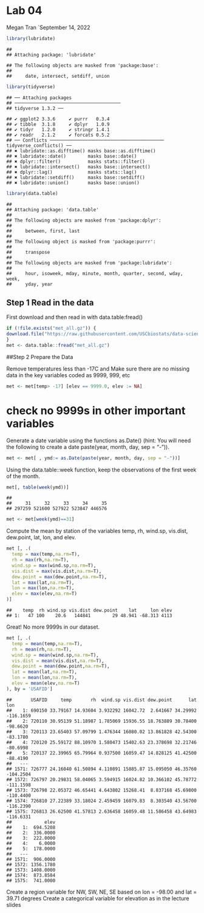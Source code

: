 Lab 04
================
Megan Tran
\`September 14, 2022

``` r
library(lubridate)
```

    ## 
    ## Attaching package: 'lubridate'

    ## The following objects are masked from 'package:base':
    ## 
    ##     date, intersect, setdiff, union

``` r
library(tidyverse)
```

    ## ── Attaching packages
    ## ───────────────────────────────────────
    ## tidyverse 1.3.2 ──

    ## ✔ ggplot2 3.3.6     ✔ purrr   0.3.4
    ## ✔ tibble  3.1.8     ✔ dplyr   1.0.9
    ## ✔ tidyr   1.2.0     ✔ stringr 1.4.1
    ## ✔ readr   2.1.2     ✔ forcats 0.5.2
    ## ── Conflicts ────────────────────────────────────────── tidyverse_conflicts() ──
    ## ✖ lubridate::as.difftime() masks base::as.difftime()
    ## ✖ lubridate::date()        masks base::date()
    ## ✖ dplyr::filter()          masks stats::filter()
    ## ✖ lubridate::intersect()   masks base::intersect()
    ## ✖ dplyr::lag()             masks stats::lag()
    ## ✖ lubridate::setdiff()     masks base::setdiff()
    ## ✖ lubridate::union()       masks base::union()

``` r
library(data.table)
```

    ## 
    ## Attaching package: 'data.table'
    ## 
    ## The following objects are masked from 'package:dplyr':
    ## 
    ##     between, first, last
    ## 
    ## The following object is masked from 'package:purrr':
    ## 
    ##     transpose
    ## 
    ## The following objects are masked from 'package:lubridate':
    ## 
    ##     hour, isoweek, mday, minute, month, quarter, second, wday, week,
    ##     yday, year

## Step 1 Read in the data

First download and then read in with data.table:fread()

``` r
if (!file.exists("met_all.gz")) {
download.file("https://raw.githubusercontent.com/USCbiostats/data-science-data/master/02_met/met_all.gz", "met_all.gz", method="libcurl", timeout = 60) 
}
met <- data.table::fread("met_all.gz") 
```

\##Step 2 Prepare the Data

Remove temperatures less than -17C and Make sure there are no missing
data in the key variables coded as 9999, 999, etc

``` r
met <- met[temp> -17] [elev == 9999.0, elev := NA]
```

# check no 9999s in other important variables

Generate a date variable using the functions as.Date() (hint: You will
need the following to create a date paste(year, month, day, sep = “-”)).

``` r
met <- met[ , ymd:= as.Date(paste(year, month, day, sep = "-"))]
```

Using the data.table::week function, keep the observations of the first
week of the month.

``` r
met[, table(week(ymd))]
```

    ## 
    ##     31     32     33     34     35 
    ## 297259 521600 527922 523847 446576

``` r
met <- met[week(ymd)==31]
```

Compute the mean by station of the variables temp, rh, wind.sp,
vis.dist, dew.point, lat, lon, and elev.

``` r
met [, .(
  temp = max(temp,na.rm=T),
  rh = max(rh,na.rm=T),
  wind.sp = max(wind.sp,na.rm=T),
  vis.dist = max(vis.dist,na.rm=T),
  dew.point = max(dew.point,na.rm=T),
  lat = max(lat,na.rm=T),
  lon = max(lon,na.rm=T),
  elev = max(elev,na.rm=T)
)]
```

    ##    temp  rh wind.sp vis.dist dew.point    lat     lon elev
    ## 1:   47 100    20.6   144841        29 48.941 -68.313 4113

Great! No more 9999s in our dataset.

``` r
met [, .(
  temp = mean(temp,na.rm=T),
  rh = mean(rh,na.rm=T),
  wind.sp = mean(wind.sp,na.rm=T),
  vis.dist = mean(vis.dist,na.rm=T),
  dew.point = mean(dew.point,na.rm=T),
  lat = mean(lat,na.rm=T),
  lon = mean(lon,na.rm=T),
  elev = mean(elev,na.rm=T)
), by = 'USAFID'] 
```

    ##       USAFID     temp       rh  wind.sp vis.dist dew.point      lat       lon
    ##    1: 690150 33.79167 14.93604 3.932292 16042.72  2.641667 34.29992 -116.1659
    ##    2: 720110 30.95139 51.18987 1.785069 15936.55 18.763889 30.78400  -98.6620
    ##    3: 720113 23.65403 57.09799 1.476344 16080.02 13.861828 42.54300  -83.1780
    ##    4: 720120 25.59172 88.10970 1.580473 15402.63 23.378698 32.21746  -80.6998
    ##    5: 720137 22.39965 65.79964 0.937500 16059.47 14.828125 41.42500  -88.4190
    ##   ---                                                                        
    ## 1571: 726777 24.16040 61.50894 4.110891 15885.87 15.095050 46.35760 -104.2504
    ## 1572: 726797 20.29831 58.04065 3.594915 16024.82 10.366102 45.78772 -111.1598
    ## 1573: 726798 22.05372 46.65441 4.643802 15268.41  8.837168 45.69800 -110.4400
    ## 1574: 726810 27.22389 33.18024 2.459459 16079.83  8.303540 43.56700 -116.2390
    ## 1575: 726813 26.62500 41.57813 2.636458 16059.48 11.586458 43.64983 -116.6331
    ##            elev
    ##    1:  694.5208
    ##    2:  336.0000
    ##    3:  222.0000
    ##    4:    6.0000
    ##    5:  178.0000
    ##   ---          
    ## 1571:  906.0000
    ## 1572: 1356.1780
    ## 1573: 1408.0000
    ## 1574:  873.8584
    ## 1575:  741.0000

Create a region variable for NW, SW, NE, SE based on lon = -98.00 and
lat = 39.71 degrees Create a categorical variable for elevation as in
the lecture slides
